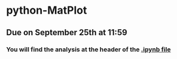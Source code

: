 # python-MatPlot
## Due on September 25th at 11:59
### You will find the analysis at the header of the [.ipynb file](https://github.com/salvarenga25/python-MatPlot/blob/main/Pymaceuticals/.ipynb_checkpoints/pymaceuticals_starter-checkpoint.ipynb)
